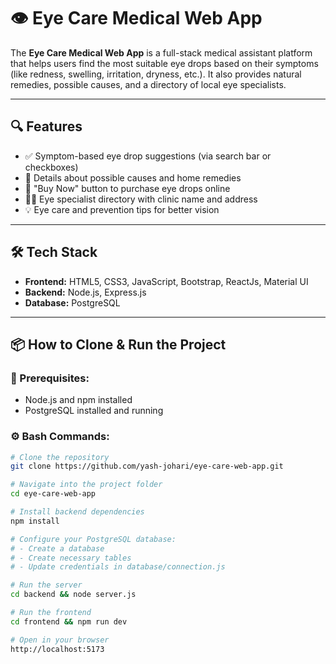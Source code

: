 # 👁️ Eye Care Medical Web App

The **Eye Care Medical Web App** is a full-stack medical assistant platform that helps users find the most suitable eye drops based on their symptoms (like redness, swelling, irritation, dryness, etc.). It also provides natural remedies, possible causes, and a directory of local eye specialists.

---

## 🔍 Features

- ✅ Symptom-based eye drop suggestions (via search bar or checkboxes)  
- 📄 Details about possible causes and home remedies  
- 🛒 "Buy Now" button to purchase eye drops online  
- 🧑‍⚕️ Eye specialist directory with clinic name and address  
- 💡 Eye care and prevention tips for better vision  

---

## 🛠️ Tech Stack

- **Frontend:** HTML5, CSS3, JavaScript, Bootstrap, ReactJs, Material UI  
- **Backend:** Node.js, Express.js  
- **Database:** PostgreSQL  

---

## 📦 How to Clone & Run the Project

### 🧾 Prerequisites:
- Node.js and npm installed  
- PostgreSQL installed and running  

### ⚙️ Bash Commands:

```bash
# Clone the repository
git clone https://github.com/yash-johari/eye-care-web-app.git

# Navigate into the project folder
cd eye-care-web-app

# Install backend dependencies
npm install

# Configure your PostgreSQL database:
# - Create a database
# - Create necessary tables 
# - Update credentials in database/connection.js

# Run the server
cd backend && node server.js

# Run the frontend
cd frontend && npm run dev

# Open in your browser
http://localhost:5173
```
